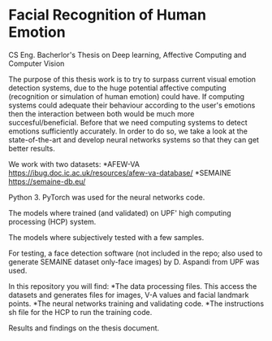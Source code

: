 # Facial Recognition of Human Emotion
 CS Eng. Bacherlor's Thesis on Deep learning, Affective Computing and Computer Vision

The purpose of this thesis work is to try to surpass current visual emotion detection systems, due to the huge potential affective computing (recognition or simulation of human emotion) could have. If computing systems could adequate their behaviour according to the user's emotions then the interaction between both would be much more succesful/beneficial. Before that we need computing systems to detect emotions sufficiently accurately. In order to do so, we take a look at the state-of-the-art and develop neural networks systems so that they can get better results.

We work with two datasets: 
*AFEW-VA https://ibug.doc.ic.ac.uk/resources/afew-va-database/
*SEMAINE https://semaine-db.eu/

Python 3.
PyTorch was used for the neural networks code.

The models where trained (and validated) on UPF' high computing processing (HCP) system.

The models where subjectively tested with a few samples.

For testing, a face detection software (not included in the repo; also used to generate SEMAINE dataset only-face images) by D. Aspandi from UPF was used.   

In this repository you will find:
*The data processing files. This access the datasets and generates files for images, V-A values and facial landmark points.
*The neural networks training and validating code.
*The instructions sh file for the HCP to run the training code.

Results and findings on the thesis document.